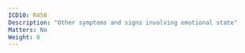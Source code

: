 ```yaml
---
ICD10: R458
Description: "Other symptoms and signs involving emotional state"
Matters: No
Weight: 0
---
```


